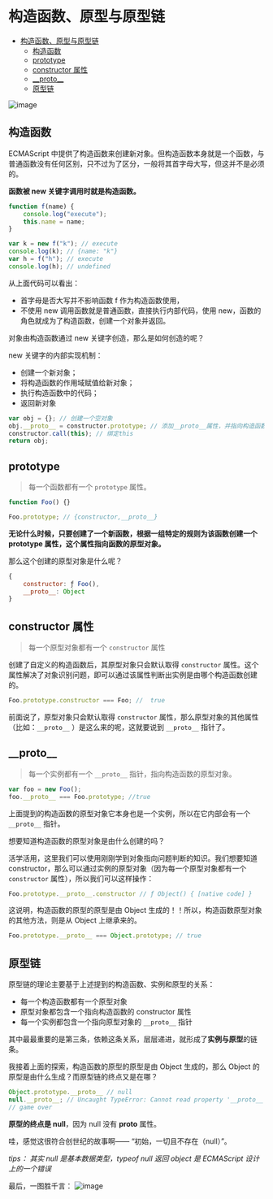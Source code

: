 # 构造函数、原型与原型链

<!-- TOC -->

- [构造函数、原型与原型链](#构造函数原型与原型链)
    - [构造函数](#构造函数)
    - [prototype](#prototype)
    - [constructor 属性](#constructor-属性)
    - [\_\_proto\_\_](#\_\_proto\_\_)
    - [原型链](#原型链)

<!-- /TOC -->

![image](https://raw.githubusercontent.com/bigdots/blog/master/images/201801/构造函数、原型、实例.png)

## 构造函数

ECMAScript 中提供了构造函数来创建新对象。但构造函数本身就是一个函数，与普通函数没有任何区别，只不过为了区分，一般将其首字母大写，但这并不是必须的。

**函数被 new 关键字调用时就是构造函数。**

```js
function f(name) {
    console.log("execute");
    this.name = name;
}

var k = new f("k"); // execute
console.log(k); // {name: "k"}
var h = f("h"); // execute
console.log(h); // undefined
```

从上面代码可以看出：

* 首字母是否大写并不影响函数 f 作为构造函数使用，
* 不使用 new 调用函数就是普通函数，直接执行内部代码，使用 new，函数的角色就成为了构造函数，创建一个对象并返回。

对象由构造函数通过 new 关键字创造，那么是如何创造的呢？

new 关键字的内部实现机制：

* 创建一个新对象；
* 将构造函数的作用域赋值给新对象；
* 执行构造函数中的代码；
* 返回新对象

```js
var obj = {}; // 创建一个空对象
obj.__proto__ = constructor.prototype; // 添加__proto__属性，并指向构造函数的 prototype 属性。
constructor.call(this); // 绑定this
return obj;
```


## prototype

> 每一个函数都有一个 `prototype` 属性。

```js
function Foo() {}

Foo.prototype; // {constructor,__proto__}
```

**无论什么时候，只要创建了一个新函数，根据一组特定的规则为该函数创建一个 prototype 属性，这个属性指向函数的原型对象。**

那么这个创建的原型对象是什么呢？

```js
{
    constructor: ƒ Foo(),
    __proto__: Object
}
```

## constructor 属性

> 每一个原型对象都有一个 `constructor` 属性

创建了自定义的构造函数后，其原型对象只会默认取得 `constructor` 属性。这个属性解决了对象识别问题，即可以通过该属性判断出实例是由哪个构造函数创建的。

<!-- 其中 constructor 指向当前构造函数；`__proto__` 指向 Object.prototype。 -->

```js
Foo.prototype.constructor === Foo; //  true
```

前面说了，原型对象只会默认取得 `constructor` 属性，那么原型对象的其他属性（比如：`__proto__` ）是这么来的呢，这就要说到 `__proto__` 指针了。

<!-- **原来函数的原型的原型竟然是 Object 的原型！！！！** -->

## \_\_proto\_\_

> 每一个实例都有一个 `__proto__` 指针，指向构造函数的原型对象。

```js
var foo = new Foo();
foo.__proto__ === Foo.prototype; //true
```

上面提到的构造函数的原型对象它本身也是一个实例，所以在它内部会有一个 `__proto__` 指针。

想要知道构造函数的原型对象是由什么创建的吗？

活学活用，这里我们可以使用刚刚学到对象指向问题判断的知识。我们想要知道 constructor，那么可以通过实例的原型对象（因为每一个原型对象都有一个 `constructor` 属性），所以我们可以这样操作：

```js
Foo.prototype.__proto__.constructor // ƒ Object() { [native code] }
```

这说明，构造函数的原型的原型是由 Object 生成的！！所以，构造函数原型对象的其他方法，则是从 Object 上继承来的。

```js
Foo.prototype.__proto__ === Object.prototype; // true
```

## 原型链

原型链的理论主要基于上述提到的构造函数、实例和原型的关系：
- 每一个构造函数都有一个原型对象
- 原型对象都包含一个指向构造函数的 constructor 属性
- 每一个实例都包含一个指向原型对象的 `__proto__` 指针

其中最最重要的是第三条，依赖这条关系，层层递进，就形成了**实例与原型**的链条。

我接着上面的探索，构造函数的原型的原型是由 Object 生成的，那么 Object 的原型是由什么生成？而原型链的终点又是在哪？

```js
Object.prototype.__proto__ // null
null.__proto__; // Uncaught TypeError: Cannot read property '__proto__' of null
// game over
```

**原型的终点是 null**，因为 null 没有 **__proto__** 属性。

哇，感觉这很符合创世纪的故事啊—— “初始，一切且不存在（null）”。

_tips： 其实 null 是基本数据类型，typeof null 返回 object 是 ECMAScript 设计上的一个错误_


最后，一图胜千言：
![image](https://raw.githubusercontent.com/bigdots/blog/master/images/201801/原型链.png)


<!-- 关于 Function.**proto**===Function.prototype 的问题,
是不是可以说 Function 也是 Function 本身的一个实例呢？这个具体该怎么理解 js 这种设计理念呢，Function 是不是既充当鸡又充当蛋呢。。。 -->
